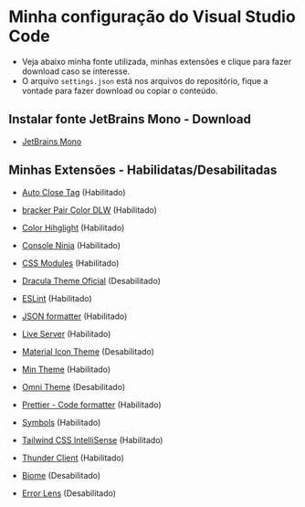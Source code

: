 # Minha configuração do Visual Studio Code
 - Veja abaixo minha fonte utilizada, minhas extensões e clique para fazer download caso se interesse.
 - O arquivo `settings.json` está nos arquivos do repositório, fique a vontade para fazer download ou copiar o conteúdo.

## Instalar fonte JetBrains Mono - Download
- [JetBrains Mono]("https://www.jetbrains.com/pt-br/lp/mono/")

## Minhas Extensões - Habilidatas/Desabilitadas
- [Auto Close Tag]("https://marketplace.visualstudio.com/items?itemName=formulahendry.auto-close-tag")  (Habilitado)

- [bracker Pair Color DLW]("https://marketplace.visualstudio.com/items?itemName=BracketPairColorDLW.bracket-pair-color-dlw") (Habilitado)

- [Color Hihglight]("https://marketplace.visualstudio.com/items?itemName=naumovs.color-highlight") (Habilitado)

- [Console Ninja]("https://marketplace.visualstudio.com/items?itemName=WallabyJs.console-ninja") (Habilitado)

- [CSS Modules]("https://marketplace.visualstudio.com/items?itemName=clinyong.vscode-css-modules") (Habilitado)

- [Dracula Theme Oficial]("https://marketplace.visualstudio.com/items?itemName=dracula-theme.theme-dracula") (Desabilitado)

- [ESLint]("https://marketplace.visualstudio.com/items?itemName=dbaeumer.vscode-eslint") (Habilitado)

- [JSON formatter]("https://marketplace.visualstudio.com/items?itemName=ClemensPeters.format-json") (Habilitado)

- [Live Server]("https://marketplace.visualstudio.com/items?itemName=ritwickdey.LiveServer") (Habilitado)

- [Material Icon Theme]("https://marketplace.visualstudio.com/items?itemName=PKief.material-icon-theme") (Desabilitado)

- [Min Theme]("https://marketplace.visualstudio.com/items?itemName=miguelsolorio.min-theme") (Habilitado)

- [Omni Theme]("https://marketplace.visualstudio.com/items?itemName=rocketseat.theme-omni") (Desabilitado)

- [Prettier - Code formatter]("https://marketplace.visualstudio.com/items?itemName=esbenp.prettier-vscode") (Habilitado)

- [Symbols]("https://marketplace.visualstudio.com/items?itemName=miguelsolorio.symbols") (Habilitado)

- [Tailwind CSS IntelliSense]("https://marketplace.visualstudio.com/items?itemName=bradlc.vscode-tailwindcss") (Habilitado)

- [Thunder Client]("https://marketplace.visualstudio.com/items?itemName=rangav.vscode-thunder-client") (Habilitado)

- [Biome]("https://marketplace.visualstudio.com/items?itemName=biomejs.biome") (Desabilitado)

- [Error Lens]("https://marketplace.visualstudio.com/items?itemName=usernamehw.errorlens") (Desabilitado)
